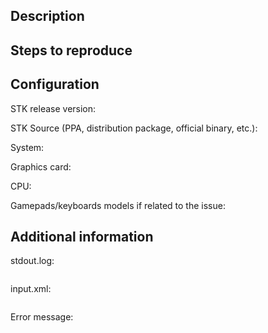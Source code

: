 <!-- 
*** Please fill in the fields below.  Remove any placeholders that are unused/not applicable.
-->
## Description
<!-- Provide a description of your issue.
For any suggestions, please address them on the forum: https://forum.freegamedev.net/viewforum.php?f=16 -->



## Steps to reproduce
<!-- List any required steps to reproduce the issue here -->



## Configuration

<!-- PLease specify the version of STK you are using.  The version can be found in the "About" screen. -->
STK release version: 

<!-- Please specify where you downloaded STK -->
STK Source (PPA, distribution package, official binary, etc.): 

System: 

Graphics card: 

CPU: 

Gamepads/keyboards models if related to the issue: 

## Additional information
<!--
Please provide stdout.log, it is located in:
* %appdata%\supertuxkart\config-0.10 (Windows)
* ~/Library/Application Support/supertuxkart/config-0.10 (mac)
* $XDG_CONFIG_HOME/supertuxkart/config-0.10 or ~/.config/supertuxkart/config-0.10 (Linux and other unix based systems)
-->
stdout.log:
```

```

<!-- If your issue is related to the input config (gamepads, keyboards), please provide your file input.xml located in the same directory as stdout.log. -->
input.xml:
```xml

```

<!-- If an error message was shown, please paste the complete error message, or a screenshot of it. -->
Error message:
```

```
